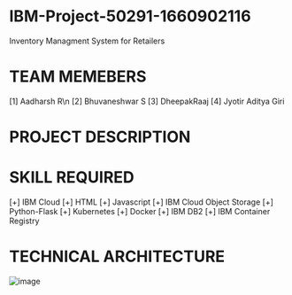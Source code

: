 # IBM-Project-50291-1660902116
Inventory Managment System for Retailers

# TEAM MEMEBERS
[1] Aadharsh R\n
[2] Bhuvaneshwar S
[3] DheepakRaaj
[4] Jyotir Aditya Giri

# PROJECT DESCRIPTION


# SKILL REQUIRED
[+] IBM Cloud
[+] HTML
[+] Javascript
[+] IBM Cloud Object Storage
[+] Python-Flask
[+] Kubernetes
[+] Docker
[+] IBM DB2
[+] IBM Container Registry

# TECHNICAL ARCHITECTURE

![image](https://user-images.githubusercontent.com/64410018/196022345-ab90f4a1-df7c-450e-ae1d-678a4ceb9784.png)
